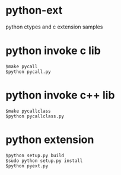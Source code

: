 # python-ext
python ctypes and c extension samples

# python invoke c lib
```
$make pycall
$python pycall.py
```

# python invoke c++ lib

```
$make pycallclass
$python pycallclass.py
```

# python extension
```
$python setup.py build
$sudo python setup.py install
$python pyext.py

```
